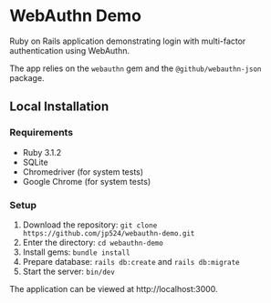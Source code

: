 # WebAuthn Demo

Ruby on Rails application demonstrating login with multi-factor authentication using WebAuthn.

The app relies on the `webauthn` gem and the `@github/webauthn-json` package.

## Local Installation

### Requirements

* Ruby 3.1.2
* SQLite
* Chromedriver (for system tests)
* Google Chrome (for system tests)

### Setup

1. Download the repository: `git clone https://github.com/jp524/webauthn-demo.git`
2. Enter the directory: `cd webauthn-demo`
3. Install gems: `bundle install`
4. Prepare database: `rails db:create` and `rails db:migrate`
5. Start the server: `bin/dev`

The application can be viewed at http://localhost:3000.